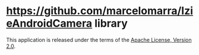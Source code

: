 # https://github.com/marcelomarra/IzieAndroidCamera library



This application is released under the terms of the [Apache License, Version 2.0][].

[Apache License, Version 2.0]: http://www.apache.org/licenses/LICENSE-2.0.html

[apklib]: https://code.google.com/p/maven-android-plugin/wiki/ApkLib
[https://github.com/marcelomarra/IzieAndroidCamera]: https://github.com/marcelomarra/https://github.com/marcelomarra/IzieAndroidCamera

